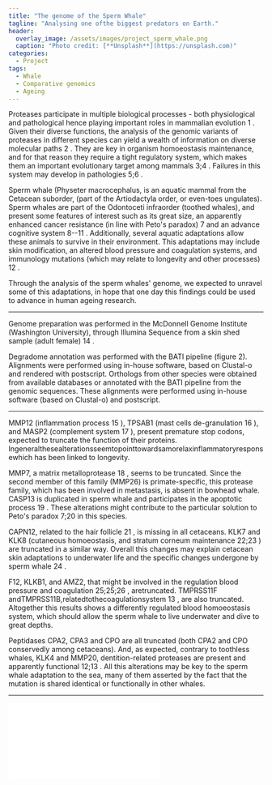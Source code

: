 ```yaml
---
title: "The genome of the Sperm Whale"
tagline: "Analysing one ofthe biggest predators on Earth."
header:
  overlay_image: /assets/images/project_sperm_whale.png
  caption: "Photo credit: [**Unsplash**](https://unsplash.com)"
categories:
  - Project
tags:
  - Whale 
  - Comparative genomics
  - Ageing
---
```


Proteases participate in multiple biological processes - both physiological and pathological hence playing important roles in mammalian evolution 1 . Given their diverse functions, the analysis of the genomic variants of proteases in different species can yield a wealth of information on diverse molecular paths 2 . They are key in organism homoeostasis maintenance, and for that reason they require a tight regulatory system, which makes them an important evolutionary target among mammals 3;4 . Failures in this system may develop in pathologies 5;6 .

Sperm whale (Physeter macrocephalus, is an aquatic mammal from the Cetacean suborder, (part of the Artiodactyla order, or even-toes ungulates). Sperm whales are part of the Odontoceti infraorder (toothed whales), and present some features of interest such as its great size, an apparently enhanced cancer resistance (in line with Peto's paradox) 7 and an advance cognitive system 8--11 . Additionally, several aquatic adaptations allow these animals to survive in their environment. This adaptations may include skin modification, an altered blood pressure and coagulation systems, and immunology mutations (which may relate to longevity and other processes) 12 .

Through the analysis of the sperm whales' genome, we expected to unravel some of this adaptations, in hope that one day this findings could be used to advance in human ageing research.

---

Genome preparation was performed in the McDonnell Genome Institute (Washington University), through Illumina Sequence from a skin shed sample (adult female) 14 .

Degradome annotation was performed with the BATI pipeline (figure 2). Alignments were performed using in-house software, based on Clustal-o and rendered with postscript. Orthologs from other species were obtained from available databases or annotated with the BATI pipeline from the genomic sequences. These alignments were performed using in-house software (based on Clustal-o) and postscript.

---

MMP12 (inflammation process 15 ), TPSAB1 (mast cells de-granulation 16 ), and MASP2 (complement system 17 ), present premature stop codons, expected to truncate the function of their proteins. Ingeneralthesealterationsseemtopointtowardsamorelaxinflammatoryresponsewhich has been linked to longevity.

MMP7, a matrix metalloprotease 18 , seems to be truncated. Since the second member of this family (MMP26) is primate-specific, this protease family, which has been involved in metastasis, is absent in bowhead whale. CASP13 is duplicated in sperm whale and participates in the apoptotic process 19 . These alterations might contribute to the particular solution to Peto's paradox 7;20 in this species.

CAPN12, related to the hair follicle 21 , is missing in all cetaceans. KLK7 and KLK8 (cutaneous homoeostasis, and stratum corneum maintenance 22;23 ) are truncated in a similar way. Overall this changes may explain cetacean skin adaptations to underwater life and the specific changes undergone by sperm whale 24 .

F12, KLKB1, and AMZ2, that might be involved in the regulation blood pressure and coagulation 25;25;26 , aretruncated. TMPRSS11F andTMPRSS11B,relatedtothecoagulationsystem 13 , are also truncated. Altogether this results shows a differently regulated blood homoeostasis system, which should allow the sperm whale to live underwater and dive to great depths.

Peptidases CPA2, CPA3 and CPO are all truncated (both CPA2 and CPO conservedly among cetaceans). And, as expected, contrary to toothless whales, KLK4 and MMP20, dentition-related proteases are present and apparently functional 12;13 . All this alterations may be key to the sperm whale adaptation to the sea, many of them asserted by the fact that the mutation is shared identical or functionally in other whales.

---

![Results](assests/figures/sperm_whale_tree_pp_original.pdf)
